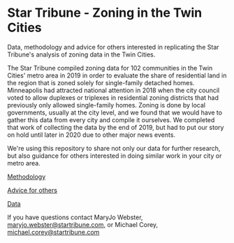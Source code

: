 # Star Tribune - Zoning in the Twin Cities
Data, methodology and advice for others interested in replicating the Star Tribune's analysis of zoning data in the Twin Cities.

The Star Tribune compiled zoning data for 102 communities in the Twin Cities' metro area in 2019 in order to evaluate the share of residential land in the region that is zoned solely for single-family detached homes. Minneapolis had attracted national attention in 2018 when the city council voted to allow duplexes or triplexes in residential zoning districts that had previously only allowed single-family homes. Zoning is done by local governments, usually at the city level, and we found that we would have to gather this data from every city and compile it ourselves. We completed that work of collecting the data by the end of 2019, but had to put our story on hold until later in 2020 due to other major news events.

We're using this repository to share not only our data for further research, but also guidance for others interested in doing similar work in your city or metro area. 

<a href="https://github.com/striblab/2021-zoning-project/blob/main/methodology.md">Methodology</a>

<a href="https://github.com/striblab/2021-zoning-project/blob/main/howto.md">Advice for others</a>

<a href="https://github.com/striblab/2021-zoning-project/tree/main/data">Data</a>

If you have questions contact MaryJo Webster, maryjo.webster@startribune.com, or Michael Corey, michael.corey@startribune.com
